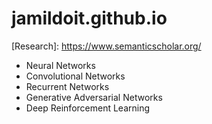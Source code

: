 # jamildoit.github.io

[Research]: https://www.semanticscholar.org/ <br/>

* Neural Networks
* Convolutional Networks
* Recurrent Networks
* Generative Adversarial Networks
* Deep Reinforcement Learning
